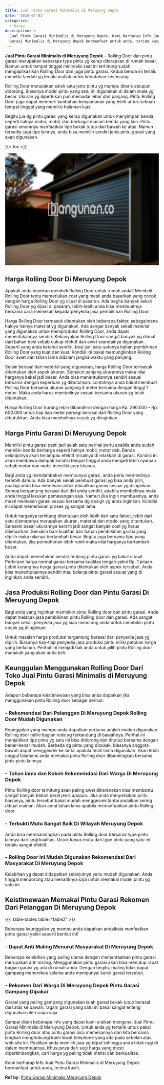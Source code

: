 ```yaml
---
title: Jual Pintu Garasi Minimalis di Meruyung Depok
date: '2025-07-01'
categories:
  - harga
description: >-
  Jual Pintu Garasi Minimalis di Meruyung Depok. Kami berharap Info Jual Pintu
  Garasi Minimalis di Meruyung Depok bermanfaat untuk anda, terima kasih....
---
```


**Jual Pintu Garasi Minimalis di Meruyung Depok** – Rolling Door dan pintu garasi merupakan beberapa type pintu yg kerap diterapkan di rumah besar. Namun untuk tempat tinggal minimalis saat ini terhitung sudah mengaplikasikan Rolling Door dan juga pintu garasi. Kedua benda ini terlalu memiliki faedah yg terlalu mutlak untuk kebutuhan seseorang.

Rolling Door merupakan salah satu jenis pintu yg mampu ditarik ataupun didorong. Biasanya model pintu yang satu ini digunakan di dalam skala yg besar. Ukuran yg diperlukan pun memadai lebar dan panjang. Pintu Rolling Door juga dapat memberi tambahan kenyamanan yang lebih untuk sebuah tempat tinggal yang memiliki halaman luas.

Begitu jua dg pintu garasi yang kerap digunakan untuk menyimpan benda seperti halnya motor, mobil, dan berbagai macam benda yang lain. Pintu garasi umumnya manfaatkan tipe bukak tutup dari bawah ke atas. Namun tersedia juga tipe lainnya, anda bisa memilih sendiri jenis pintu garasi yang akan digunakan.

{{< toc >}}

![Jual Pintu Garasi Minimalis di Meruyung Depok](/images/pintu-garasi-45.png)

## Harga Rolling Door Di Meruyung Depok

Apakah anda idamkan membeli Rolling Door untuk rumah anda? Membeli Rolling Door tentu memerlukan cost yang mesti anda bayarkan yang cocok dengan harga Rolling Door yg dijual di pasaran. Ada begitu banyak sekali Rolling Door yg dijual di pasaran, lebih-lebih anda bisa membuatnya bersama cara memesan kepada penyedia jasa pembikinan Rolling Door.

Harga Rolling Door termasuk ditentukan oleh beberapa faktor, sebagaimana halnya halnya material yg digunakan. Ada sangat banyak sekali material yang digunakan untuk memproduksi Rolling Door, anda dapat menentukannya sendiri. Kebanyakan Rolling Door sangat banyak yg dibuat dari bahan besi sebab cukup efektif dan awet seandainya digunakan. Seperti yang anda ketahui sendiri, besi jadi satu-satunya bahan pembikinan Rolling Door yang kuat dan kuat. Kondisi ini bakal memungkinkan Rolling Door awet dan tahan lama didalam jangka waktu yang panjang.

Selain berasal dari material yang digunakan, harga Rolling Door termasuk ditentukan oleh aspek ukuran. Semakin panjang ukurannya maka nilai harganya bakal jadi besar. Anda bisa menentukannya sendiri sesuai bersama dengan keperluan yg dibutuhkan. contohnya anda bakal membuat Rolling Door bersama ukuran panjang 5 meter bersama dengan tinggi 1 meter. Maka anda harus membelinya sesuai bersama ukuran yg telah ditentukan.

Harga Rolling Door kurang lebih dibanderol dengan harga Rp. 290.000 – Rp. 600.000 untuk tiap tiap meter persegi berasal dari Rolling Door yang dibutuhkan. Anda bisa membelinya cocok yg diinginkan.

## Harga Pintu Garasi Di Meruyung Depok

Memiliki pintu garasi pasti jadi salah satu perihal perlu apabila anda sudah memiliki benda berharga seperti halnya mobil, motor dsb. Benda selanjutnya akan terlampau efektif misalnya di letakkan di garasi. Kondisi ini akan membawa dampak kondisi tempat tinggal anda menjadi lebih nyaman sebab motor dan mobil memiliki area khusus.

Bagi anda yg mendambakan mempunyai garasi, anda perlu membelinya terlebih dahulu. Ada banyak sekali pembuat garasi yg bisa anda pilih, apalagi anda bisa memesan untuk dibuatkan garasi sesuai yg diinginkan. Semua bergantung berasal dari diri anda sendiri, apabila membelinya maka anda tinggal lakukan pemasangan saja. Namun jika ingin membuatnya, anda mesti memesan garasi sesuai bersama dg design yg anda inginkan. Kondisi ini dapat memerlukan proses yg sangat lama.

Untuk harganya terhitung ditentukan oleh lebih dari satu faktor, lebih dari satu diantaranya merupakan ukuran, material dan model yang ditentukan. Semakin besar ukurannya berarti jadi sangat banyak cost yg harus dikeluarkan. Semakin baik kualitas dari bahan pembikinan garasi yang dipilih maka nilainya bertambah besar. Begitu juga bersama tipe yang ditentukan, jika permohonan lebih rumit maka nilai harganya bertambah besar.

Anda dapat menentukan sendiri tentang pintu garasi yg bakal dibuat. Perkiraan harga normal garasi bersama kualitas tengah yakni Rp. 1 jutaan. Lebih kurangnya harga garasi pintu ditentukan oleh aspek tersebut. Anda bisa menentukannya sendiri mau belanja pintu garasi sesuai yang di inginkan anda sendiri.

## Jasa Produksi Rolling Door dan Pintu Garasi Di Meruyung Depok

Bagi anda yang inginkan membikin pintu Rolling door dan pintu garasi. Anda dapat melacak jasa pembikinan pintu Rolling door dan garasi. Ada sangat banyak sekali penyedia jasa yg siap menolong anda untuk membikin pintu cocok yg diinginkan.

Untuk masalah harga produksi tergantung berasal dari penyedia jasa yg dipilih. Biasanya tiap-tiap penyedia jasa produksi pintu miliki patokan harga yang berlainan. Perihal ini menjadi hak anda untuk pilih pintu Rolling door manakah yang akan anda beli.

## Keunggulan Menggunakan Rolling Door Dari Toko Jual Pintu Garasi Minimalis di Meruyung Depok

Adapun beberapa keistimewaan yang bisa anda dapatkan jika menggunakan pintu Rolling door sebagai berikut.

### \- Rekomendasi Dari Pelanggan Di Meruyung Depok Rolling Door Mudah Digunakan

Keunggulan yang mampu anda dapatkan pertama adalah mudah digunakan. Rolling door miliki bagian roda yg terkandung di bawahnya. Perihal ini menjadikan tipe pintu yg satu ini bisa didorong dan ditutup bersama dengan benar-benar mudah. Berbeda dg pintu yang dibukak, biasanya anggota bawah dapat menggesrek ke lantai apabila telah lama digunakan. Akan lebih unggul bilamana anda memakai pintu Rolling door dibandingkan bersama jenis pintu lainnya.

### \- Tahan lama dan Kokoh Rekomendasi Dari Warga Di Meruyung Depok

Pintu Rolling door terhitung akan paling awet dikarenakan bisa membantu sangat banyak beban berat jenis apapun. Jika anda menyaksikan pintu biasanya, pintu tersebut bakal mudah menggesrek lantai andaikan sering dibuat mainan. Akan amat tahan lama apabila memanfaatkan pintu Rolling door.

### \- Terbukti Mutu Sangat Baik Di Wilayah Meruyung Depok

Anda bisa membandingkan pada pintu Rolling door bersama type pintu lainnya dari segi kualitas. Untuk kasus mutu dari type pintu yang satu ini terlalu sangat efektif.

### \- Rolling Door ini Mudah Digunakan Rekomendasi Dari Masyarakat Di Meruyung Depok

Kelebihan yg dapat didapatkan selanjutnya yaitu mudah digunakan. Anda tinggal mendorong atau menariknya saja untuk memakai model pintu yg satu ini.

## Keistimewaan Memakai Pintu Garasi Rekomen Dari Pelanggan Di Meruyung Depok

{{< table-tables table="table2" >}}

Beberapa keunggulan yg mampu anda dapatkan andaikata manfaatkan pintu garasi yakni seperti berikut ini!

### \- Dapat Anti Maling Menurut Masyarakat Di Meruyung Depok

Beberapa kelebihan yang paling utama dengan memanfaatkan pintu garasi merupakan anti maling. Menggunakan pintu garasi akan bisa menutup rapat bagian garasi yg ada di rumah anda. Dengan begitu, maling tidak dapat gampang menerobos selama anda mempunyai kunci garasi tersebut.

### \- Rekomen Dari Warga Di Meruyung Depok Pintu Garasi Gampang Dipakai

Garasi yang paling gampang digunakan ialah garasi bukak tutup berasal dari atas ke bawah. ragam garasi yang satu ini bakal sangat enteng digunakan oleh siapa saja.

Sampai disini beberapa info yang dapat kami uraikan mengenai Jual Pintu Garasi Minimalis di Meruyung Depok. Untuk anda yg tertarik untuk pakai pintu Rolling door atau pintu garasi bisa memesannya dari kita bersama langkah menghubungi kami lewat telephone yang ada pada sebelah atas web site ini. Pastikan anda memilih jasa yg tepat sehingga anda tidak rugi di dalam membuatnya. Khususnya dari segi harga yang mesti dipertimbangkan, cari harga yg paling tidak mahal dan berkualitas.

Kami berharap Info Jual Pintu Garasi Minimalis di Meruyung Depok bermanfaat untuk anda, terima kasih.

**Ref by:** [Pintu Garasi Minimalis Meruyung Depok](https://id.wikipedia.org/wiki/Pintu)
